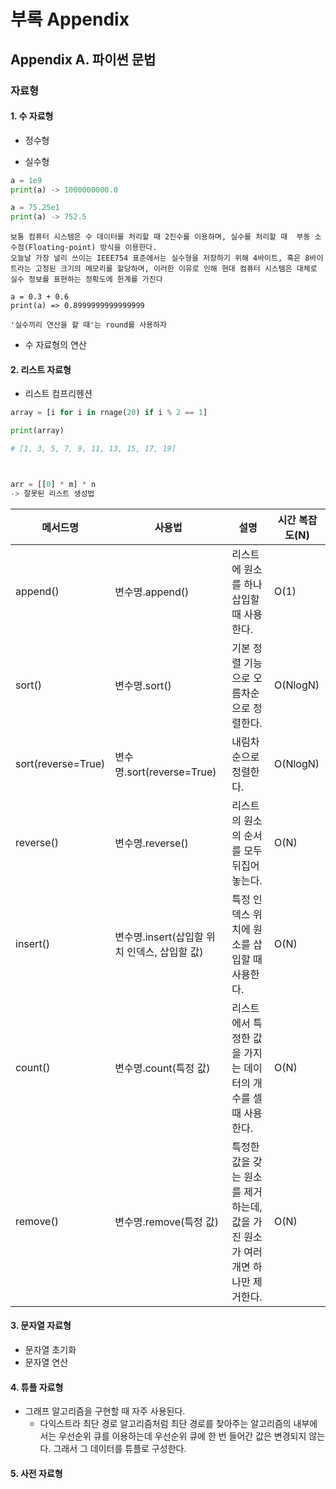 # 부록 Appendix



## Appendix A. 파이썬 문법



### 자료형



#### 1. 수 자료형

* 정수형

* 실수형

```python
a = 1e9
print(a) -> 1000000000.0

a = 75.25e1
print(a) -> 752.5
```

```중요
보통 컴퓨터 시스템은 수 데이터를 처리할 때 2진수를 이용하며, 실수를 처리할 때  부동 소수점(Floating-point) 방식을 이용한다.
오늘날 가장 널리 쓰이는 IEEE754 표준에서는 실수형을 저장하기 위해 4바이트, 혹은 8바이트라는 고정된 크기의 메모리를 할당하며, 이러한 이유로 인해 현대 컴퓨터 시스템은 대체로 실수 정보를 표현하는 정확도에 한계를 가진다

a = 0.3 + 0.6
print(a) => 0.8999999999999999

'실수끼리 연산을 할 때'는 round를 사용하자
```
* 수 자료형의  연산



#### 2. 리스트 자료형

* 리스트 컴프리헨션

```python
array = [i for i in rnage(20) if i % 2 == 1]

print(array)

# [1, 3, 5, 7, 9, 11, 13, 15, 17, 19]



arr = [[0] * m] * n
-> 잘못된 리스트 생성법
```

| 메서드명           | 사용법                                       | 설명                                                         | 시간 복잡도(N) |
| ------------------ | -------------------------------------------- | ------------------------------------------------------------ | -------------- |
| append()           | 변수명.append()                              | 리스트에 원소를 하나 삽입할 때 사용한다.                     | O(1)           |
| sort()             | 변수명.sort()                                | 기본 정렬 기능으로 오름차순으로 정렬한다.                    | O(NlogN)       |
| sort(reverse=True) | 변수명.sort(reverse=True)                    | 내림차순으로 정렬한다.                                       | O(NlogN)       |
| reverse()          | 변수명.reverse()                             | 리스트의 원소의 순서를 모두 뒤집어 놓는다.                   | O(N)           |
| insert()           | 변수명.insert(삽입할 위치 인덱스, 삽입할 값) | 특정 인덱스 위치에 원소를 삽입할 때 사용한다.                | O(N)           |
| count()            | 변수명.count(특정 값)                        | 리스트에서 특정한 값을 가지는 데이터의 개수를 셀 때 사용한다. | O(N)           |
| remove()           | 변수명.remove(특정 값)                       | 특정한 값을 갖는 원소를 제거하는데, 값을 가진 원소가 여러 개면 하나만 제거한다. | O(N)           |



#### 3. 문자열 자료형

* 문자열 초기화
* 문자열 연산



#### 4. 튜플 자료형

* 그래프 알고리즘을 구현할 때 자주 사용된다.
  * 다익스트라 최단 경로 알고리즘처럼 최단 경로를 찾아주는 알고리즘의 내부에서는 우선순위 큐를 이용하는데 우선순위 큐에 한 번 들어간 값은 변경되지 않는다. 그래서 그 데이터를 튜플로 구성한다.

#### 5. 사전 자료형



